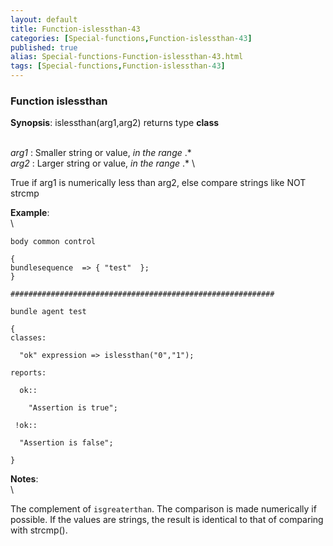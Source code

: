 ```yaml
---
layout: default
title: Function-islessthan-43
categories: [Special-functions,Function-islessthan-43]
published: true
alias: Special-functions-Function-islessthan-43.html
tags: [Special-functions,Function-islessthan-43]
---
```


### Function islessthan

**Synopsis**: islessthan(arg1,arg2) returns type **class**

\
 *arg1* : Smaller string or value, *in the range* .\* \
 *arg2* : Larger string or value, *in the range* .\* \

True if arg1 is numerically less than arg2, else compare strings like
NOT strcmp

**Example**:\
 \

~~~~ {.verbatim}
body common control

{
bundlesequence  => { "test"  };
}

###########################################################

bundle agent test

{
classes:

  "ok" expression => islessthan("0","1");

reports:

  ok::

    "Assertion is true";

 !ok::

  "Assertion is false";

}
~~~~

**Notes**:\
 \

The complement of `isgreaterthan`. The comparison is made numerically if
possible. If the values are strings, the result is identical to that of
comparing with strcmp().
